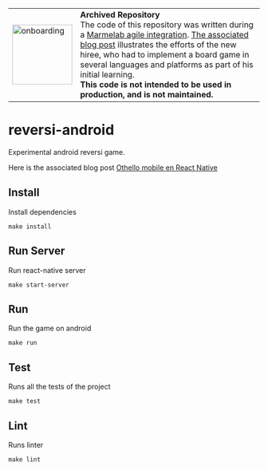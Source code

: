 <table>
        <tr>
            <td><img width="120" src="https://cdnjs.cloudflare.com/ajax/libs/octicons/8.5.0/svg/rocket.svg" alt="onboarding" /></td>
            <td><strong>Archived Repository</strong><br />
            The code of this repository was written during a <a href="https://marmelab.com/blog/2018/09/05/agile-integration.html">Marmelab agile integration</a>. <a href="https://marmelab.com/blog/2016/11/30/othello-mobile-en-react-native.html">The associated blog post</a> illustrates the efforts of the new hiree, who had to implement a board game in several languages and platforms as part of his initial learning.<br />
        <strong>This code is not intended to be used in production, and is not maintained.</strong>
        </td>
        </tr>
</table>

# reversi-android

Experimental android reversi game.

Here is the associated blog post [Othello mobile en React Native](https://marmelab.com/blog/2016/11/30/othello-mobile-en-react-native.html)

## Install

Install dependencies

```
make install
```

## Run Server

Run react-native server

```
make start-server
```

## Run

Run the game on android

```
make run
```

## Test

Runs all the tests of the project

```
make test
```

## Lint

Runs linter

```
make lint
```
